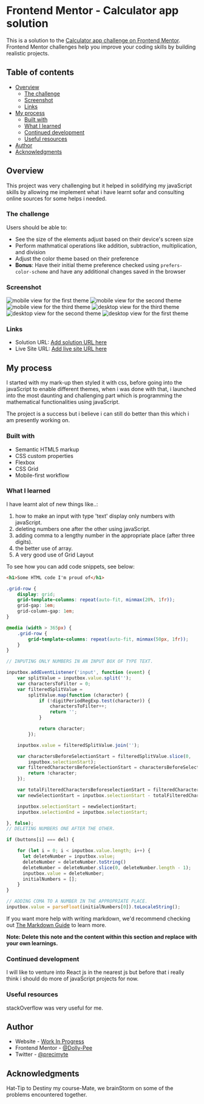 # Frontend Mentor - Calculator app solution

This is a solution to the [Calculator app challenge on Frontend Mentor](https://www.frontendmentor.io/challenges/calculator-app-9lteq5N29). Frontend Mentor challenges help you improve your coding skills by building realistic projects. 

## Table of contents

- [Overview](#overview)
  - [The challenge](#the-challenge)
  - [Screenshot](#screenshot)
  - [Links](#links)
- [My process](#my-process)
  - [Built with](#built-with)
  - [What I learned](#what-i-learned)
  - [Continued development](#continued-development)
  - [Useful resources](#useful-resources)
- [Author](#author)
- [Acknowledgments](#acknowledgments)


## Overview

This project was very challenging but it helped in solidifying my javaScript skills by allowing me implement what i have learnt sofar and consulting online sources for some helps i needed.

### The challenge

Users should be able to:

- See the size of the elements adjust based on their device's screen size
- Perform mathmatical operations like addition, subtraction, multiplication, and division
- Adjust the color theme based on their preference
- **Bonus**: Have their initial theme preference checked using `prefers-color-scheme` and have any additional changes saved in the browser

### Screenshot

![mobile view for the first theme](./images/1.%20Screenshot%202023-08-17%20at%2017-32-52%20Frontend%20Mentor%20Calculator%20app.png)
![mobile view for the second theme](./images/2.%20Screenshot%202023-08-17%20at%2017-30-57%20Frontend%20Mentor%20Calculator%20app.png)
![mobile view for the third theme](./images/3.%20Screenshot%202023-08-17%20at%2017-31-06%20Frontend%20Mentor%20Calculator%20app.png)
![desktop view for the third theme](./images/4.%20Screenshot%202023-08-17%20at%2017-31-25%20Frontend%20Mentor%20Calculator%20app.png)
![desktop view for the second theme](./images/5.%20Screenshot%202023-08-17%20at%2017-31-37%20Frontend%20Mentor%20Calculator%20app.png)
![desktop view for the first theme](./images/6.%20Screenshot%202023-08-17%20at%2017-31-46%20Frontend%20Mentor%20Calculator%20app.png)

### Links

- Solution URL: [Add solution URL here](https://your-solution-url.com)
- Live Site URL: [Add live site URL here](https://your-live-site-url.com)

## My process

I started with my mark-up then styled it with css, before going into the javaScript to enable different themes,
when i was done with that, i launched into the most daunting and challenging part which is programming the mathematical functionalities using javaScript.

The project is a success but i believe i can still do better than this which i am presently working on.

### Built with

- Semantic HTML5 markup
- CSS custom properties
- Flexbox
- CSS Grid
- Mobile-first workflow


### What I learned

I have learnt alot of new things like..:
1) how to make an input with type 'text' display only numbers with javaScript.
2) deleting numbers one after the other using javaScript.
3) adding comma to a lengthy number in the appropriate place (after three digits).
4) the better use of array.
5) A very good use of Grid Layout

To see how you can add code snippets, see below:

```html
<h1>Some HTML code I'm proud of</h1>
```
```css
.grid-row {
    display: grid;
    grid-template-columns: repeat(auto-fit, minmax(20%, 1fr));
    grid-gap: 1em;
    grid-column-gap: 1em;
}

@media (width > 365px) {
    .grid-row {
        grid-template-columns: repeat(auto-fit, minmax(50px, 1fr));
    }
}
```
```js
// INPUTING ONLY NUMBERS IN AN INPUT BOX OF TYPE TEXT.

inputbox.addEventListener('input', function (event) {
    var splitValue = inputbox.value.split('');
    var charactersToFilter = 0;
    var filteredSplitValue =
        splitValue.map(function (character) {
            if (!digitPeriodRegExp.test(character)) {
                charactersToFilter++;
                return '';
            }

            return character;
        });

    inputbox.value = filteredSplitValue.join('');

    var charactersBeforeSelectionStart = filteredSplitValue.slice(0,
        inputbox.selectionStart);
    var filteredCharactersBeforeSelectionStart = charactersBeforeSelectionStart.filter(function (character) {
        return !character;
    });

    var totalFilteredCharactersBeforeselectionStart = filteredCharactersBeforeSelectionStart.length;
    var newSelectionStart = inputbox.selectionStart - totalFilteredCharactersBeforeselectionStart;

    inputbox.selectionStart = newSelectionStart;
    inputbox.selectionEnd = inputbox.selectionStart;

}, false);
// DELETING NUMBERS ONE AFTER THE OTHER.

if (buttons[i] === del) {

    for (let i = 0; i < inputbox.value.length; i++) {
      let deleteNumber = inputbox.value;
      deleteNumber = deleteNumber.toString()
      deleteNumber = deleteNumber.slice(0, deleteNumber.length - 1);
      inputbox.value = deleteNumber;
      initialNumbers = [];
    }
}

// ADDING COMA TO A NUMBER IN THE APPROPRIATE PLACE.
inputbox.value = parseFloat(initialNumbers[0]).toLocaleString();


```

If you want more help with writing markdown, we'd recommend checking out [The Markdown Guide](https://www.markdownguide.org/) to learn more.

**Note: Delete this note and the content within this section and replace with your own learnings.**

### Continued development

I will like to venture into React js in the nearest js but before that i really think i should do more of javaScript projects for now.

### Useful resources

stackOverflow was very useful for me.

## Author

- Website - [Work In Progress]()
- Frontend Mentor - [@Dolly-Pee](https://www.frontendmentor.io/profile/Dolly-Pee)
- Twitter - [@precimyte](https://twitter.com/Precimyte)


## Acknowledgments

Hat-Tip to Destiny my course-Mate, we brainStorm on some of the problems encountered together.